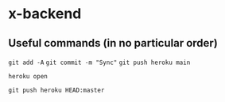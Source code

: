 # x-backend

## Useful commands (in no particular order)

`git add -A`
`git commit -m "Sync"`
`git push heroku main`

`heroku open`

`git push heroku HEAD:master`
